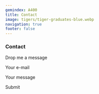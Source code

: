 ```yaml
---
gemindex: A400
title: Contact
image: tigers/tiger-graduates-blue.webp
navigation: true
footer: false
---
```


### Contact

Drop me a message

Your e-mail

Your message

Submit
